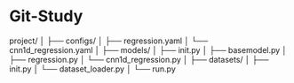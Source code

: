# Git-Study


project/
│
├── configs/
│   ├── regression.yaml
│   └── cnn1d_regression.yaml
│
├── models/
│   ├── init.py
│   ├── basemodel.py
│   ├── regression.py
│   └── cnn1d_regression.py
│
├── datasets/
│   ├── init.py
│   └── dataset_loader.py
│
└── run.py